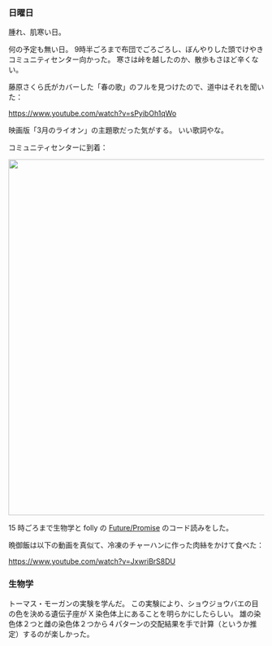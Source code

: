### 日曜日

腫れ、肌寒い日。

何の予定も無い日。
9時半ごろまで布団でごろごろし、ぼんやりした頭でけやきコミュニティセンター向かった。
寒さは峠を越したのか、散歩もさほど辛くない。

藤原さくら氏がカバーした「春の歌」のフルを見つけたので、道中はそれを聞いた：

https://www.youtube.com/watch?v=sPyibOh1qWo

映画版「3月のライオン」の主題歌だった気がする。
いい歌詞やな。

コミュニティセンターに到着：

<img src="https://i.imgur.com/DGYipSR.jpg" width="700">

15 時ごろまで生物学と folly の [Future/Promise](https://github.com/facebook/folly/tree/main/folly/futures) のコード読みをした。

晩御飯は以下の動画を真似て、冷凍のチャーハンに作った肉絲をかけて食べた：

https://www.youtube.com/watch?v=JxwriBrS8DU

### 生物学

トーマス・モーガンの実験を学んだ。
この実験により、ショウジョウバエの目の色を決める遺伝子座が X 染色体上にあることを明らかにしたらしい。
雄の染色体２つと雌の染色体２つから４パターンの交配結果を手で計算（というか推定）するのが楽しかった。
